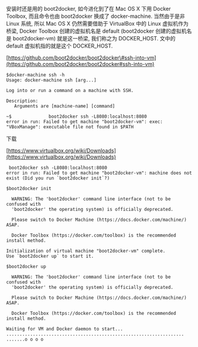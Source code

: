 安装时还是用的 boot2docker, 如今进化到了在 Mac OS X 下用 Docker Toolbox, 而且命令也由 boot2docker 换成了 docker-machine. 当然由于是非 Linux 系统, 所以 Mac OS X 仍然需要借助于 VirtualBox 中的 Linux 虚拟机作为桥梁, Docker Toolbox 创建的虚拟机名是 default \(boot2docker 创建的虚拟机名是 boot2docker-vm\) 就是这一桥梁, 我们称之为 DOCKER\_HOST. 文中的 default 虚拟机指的就是这个 DOCKER\_HOST.

[https://github.com/boot2docker/boot2docker\#ssh-into-vm](https://github.com/boot2docker/boot2docker#ssh-into-vm)

```
$docker-machine ssh -h
Usage: docker-machine ssh [arg...]

Log into or run a command on a machine with SSH.

Description:
   Arguments are [machine-name] [command]
```

```
~$              boot2docker ssh -L8080:localhost:8080
error in run: Failed to get machine "boot2docker-vm": exec: "VBoxManage": executable file not found in $PATH
```

下载

[https://www.virtualbox.org/wiki/Downloads](https://www.virtualbox.org/wiki/Downloads)

     boot2docker ssh -L8080:localhost:8080
    error in run: Failed to get machine "boot2docker-vm": machine does not exist (Did you run `boot2docker init`?)

    $boot2docker init

      WARNING: The 'boot2docker' command line interface (not to be confused with
      'boot2docker' the operating system) is officially deprecated.

      Please switch to Docker Machine (https://docs.docker.com/machine/) ASAP.

      Docker Toolbox (https://docker.com/toolbox) is the recommended install method.

    Initialization of virtual machine "boot2docker-vm" complete.
    Use `boot2docker up` to start it.

```
$boot2docker up

  WARNING: The 'boot2docker' command line interface (not to be confused with
  'boot2docker' the operating system) is officially deprecated.

  Please switch to Docker Machine (https://docs.docker.com/machine/) ASAP.

  Docker Toolbox (https://docker.com/toolbox) is the recommended install method.

Waiting for VM and Docker daemon to start...
................................................................... .......o o o o
```



